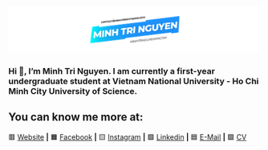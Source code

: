 [![bg][Banner]][Website]

### Hi 👋, I’m Minh Tri Nguyen. I am currently a first-year undergraduate student at Vietnam National University - Ho Chi Minh City University of Science.

## You can know me more at:
🟥 [Website][Website] **|**
🟧 [Facebook][Facebook] **|**
🟨 [Instagram][Instagram] **|**
🟩 [Linkedin][Linkedin] **|**
🟦 [E-Mail][E-Mail] **|**
🟪 [CV][CV]

[Banner]: https://raw.githubusercontent.com/minhtringuyennn/minhtringuyennn/master/mtn-banner.png
[CV]: https://raw.githubusercontent.com/minhtringuyennn/minhtringuyennn/master/minhtringuyennn-cv.pdf

[Website]: https://minhtringuyennn.com
[Facebook]: https://Facebook.com/minhtringuyennn
[Instagram]: https://Instagram.com/minhtringuyennn
[Linkedin]: https://Linkedin.com/in/minhtringuyennn
[E-Mail]: E-Mailto:contact@minhtringuyennn.com
